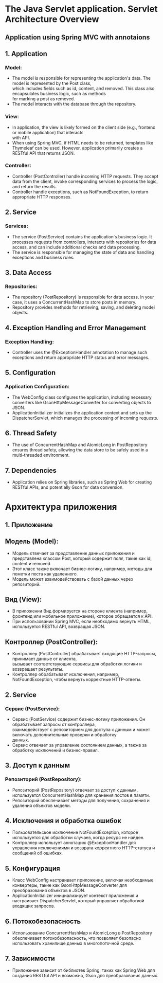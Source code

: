 # The Java Servlet application. Servlet Architecture Overview #
## Application using Spring MVC with annotaions ##

## 1. Application ##
### Model: ###
- The model is responsible for representing the application's data. The model is represented by the Post class,   
which includes fields such as id, content, and removed. This class also encapsulates business logic, such as methods  
for marking a post as removed.    
- The model interacts with the database through the repository.  

### View: ###  
- In application, the view is likely formed on the client side (e.g., frontend or mobile application) that interacts   
with API.   
- When using Spring MVC, if HTML needs to be returned, templates like Thymeleaf can be used. However, 
application primarily creates a RESTful API that returns JSON.    

### Controller:  ###

- Controller (PostController) handle incoming HTTP requests. They accept data from the client, invoke 
corresponding services to process the logic, and return the results.    
- Controller handle exceptions, such as NotFoundException, to return appropriate HTTP responses.    

## 2. Service ##
### Services: ###
- The service (PostService) contains the application's business logic. It processes requests from controllers,
 interacts with repositories for data access, and can include additional checks and data processing.    
- The service is responsible for managing the state of data and handling exceptions and business rules.  

## 3. Data Access ##
### Repositories: ###
- The repository (PostRepository) is responsible for data access. In your case, it uses a ConcurrentHashMap to store
posts in memory.    
- Repository provides methods for retrieving, saving, and deleting model objects.  

## 4. Exception Handling and Error Management ##
### Exception Handling: ###
- Controller uses the @ExceptionHandler annotation to manage such exceptions and return appropriate HTTP 
status and error messages.  

## 5. Configuration ##
### Application Configuration: ###
- The WebConfig class configures the application, including necessary converters like GsonHttpMessageConverter 
for converting objects to JSON.   
- ApplicationInitializer initializes the application context and sets up the DispatcherServlet, which manages the processing of incoming requests.  

## 6. Thread Safety ##
- The use of ConcurrentHashMap and AtomicLong in PostRepository ensures thread safety, allowing the data store to be safely used in a multi-threaded environment.  

## 7. Dependencies ##
- Application relies on Spring libraries, such as Spring Web for creating RESTful APIs, and potentially Gson for data conversion.  

# Архитектура приложения #

## 1. Приложение ##
## Модель (Model): ##

- Модель отвечает за представление данных приложения и представлена классом Post, который содержит поля, такие как id, content и removed.  
- Этот класс также включает бизнес-логику, например, методы для пометки поста как удаленного.  
- Модель может взаимодействовать с базой данных через репозиторий.  

## Вид (View): ##

- В приложении Вид формируется на стороне клиента (например, фронтенд или мобильное приложение), которое обращается к API.  
- При использовании Spring MVC, если необходимо вернуть HTML, используется RESTful API, возвращая JSON.  

## Контроллер (PostController): ##

- Контроллер (PostController) обрабатывает входящие HTTP-запросы, принимает данные от клиента,  
вызывает соответствующие сервисы для обработки логики и возвращает результаты.  
- Контроллер обрабатывает исключения, например, NotFoundException, чтобы вернуть корректные HTTP-ответы.  

## 2. Serviсe ##
### Сервис (PostService): ###
- Сервис (PostService) содержит бизнес-логику приложения. Он обрабатывает запросы от контроллера,  
взаимодействует с репозиторием для доступа к данным и может включать дополнительные проверки и обработку  
 данных.  
- Сервис отвечает за управление состоянием данных, а также за обработку исключений и бизнес-правил.  

## 3. Доступ к данным ##
### Репозиторий (PostRepository): ###  
- Репозиторий (PostRepository) отвечает за доступ к данным, используется ConcurrentHashMap для хранения постов в памяти.  
- Репозиторий обеспечивает методы для получения, сохранения и удаления объектов модели.  

## 4. Исключения и обработка ошибок ##
- Пользовательское исключение NotFoundException, которое используется для обработки случаев, когда ресурс не найден.   
- Контроллер использует аннотацию @ExceptionHandler для управления исключениями и возврата корректного HTTP-статуса и сообщений об ошибках.  

## 5. Конфигурация ##
- Класс WebConfig настраивает приложение, включая необходимые конвертеры, такие как GsonHttpMessageConverter для преобразования объектов в JSON.  
- ApplicationInitializer инициализирует контекст приложения и настраивает DispatcherServlet, который управляет обработкой входящих запросов.  

## 6. Потокобезопасность ##
- Использование ConcurrentHashMap и AtomicLong в PostRepository обеспечивает потокобезопасность, что позволяет безопасно использовать хранилище данных в многопоточной среде.  
## 7. Зависимости ##
- Приложение зависит от библиотек Spring, таких как Spring Web для создания RESTful API и возможно, Gson для преобразования данных.  